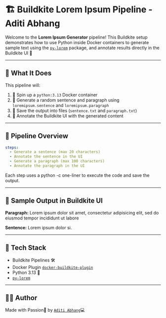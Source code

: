 # 🏗️ Buildkite Lorem Ipsum Pipeline - Aditi Abhang

Welcome to the **Lorem Ipsum Generator** pipeline! This Buildkite setup demonstrates how to use Python inside Docker containers to generate sample text using the [`py-lorem`](https://github.com/nubela/py-lorem) package, and annotate results directly in the Buildkite UI 🎉

---

## 🚀 What It Does

This pipeline will:

1. 🐍 Spin up a `python:3.13` Docker container  
2. 📝 Generate a random sentence and paragraph using `loremipsum.sentence` and `loremipsum.paragraph`  
3. 📄 Save the output into files (`sentence.txt` and `paragraph.txt`)  
4. 📢 Annotate the Buildkite UI with the generated content  

---

## 🔧 Pipeline Overview

```yaml
steps:
  - Generate a sentence (max 20 characters)
  - Annotate the sentence in the UI
  - Generate a paragraph (max 100 characters)
  - Annotate the paragraph in the UI
```
Each step uses a python -c one-liner to execute the code and save the output.

---

## 🧪 Sample Output in Buildkite UI

**Paragraph:** Lorem ipsum dolor sit amet, consectetur adipisicing elit, sed do eiusmod tempor incididunt ut labore

**Sentence:** Lorem ipsum dolor si.

---

## 🐳 Tech Stack
- Buildkite Pipelines 🛠️
- Docker Plugin [`docker-buildkite-plugin`](https://github.com/buildkite-plugins/docker-buildkite-plugin)
- Python 3.13 🐍
- [`py-lorem`](https://github.com/aditiabhang/py-lorem)

---

## 👩‍💻 Author
Made with Passion💫 by [`Aditi Abhang`](https://www.linkedin.com/in/aditi-abhang/)💻

